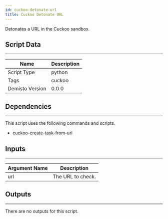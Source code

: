```yaml
---
id: cuckoo-detonate-url
title: Cuckoo Detonate URL
---
```


Detonates a URL in the Cuckoo sandbox.
## Script Data
---

| **Name** | **Description** |
| --- | --- |
| Script Type | python |
| Tags | cuckoo |
| Demisto Version | 0.0.0 |

## Dependencies
---
This script uses the following commands and scripts.
* cuckoo-create-task-from-url

## Inputs
---

| **Argument Name** | **Description** |
| --- | --- |
| url | The URL to check. |

## Outputs
---
There are no outputs for this script.
